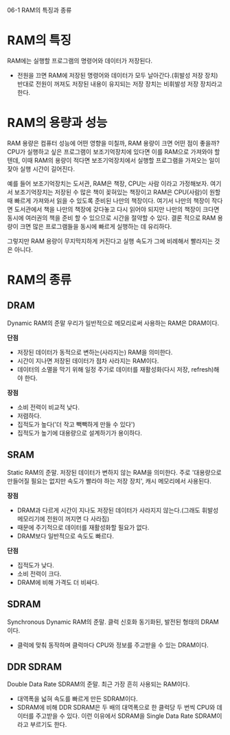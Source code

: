 06-1 RAM의 특징과 종류


# RAM의 특징
RAM에는 실행할 프로그램의 명령어와 데이터가 저장된다.
- 전원을 끄면 RAM에 저장된 명령어와 데이터가 모두 날아간다.(휘발성 저장 장치)
반대로 전원이 꺼져도 저장된 내용이 유지되는 저장 장치는 비휘발성 저장 장치라고 한다.


# RAM의 용량과 성능
RAM 용량은 컴퓨터 성능에 어떤 영향을 미칠까, RAM 용량이 크면 어떤 점이 좋을까?
CPU가 실행하고 싶은 프로그램이 보조기억장치에 있다면 이를 RAM으로 가져와야 할 텐데, 이때 RAM의 용량이 적다면 보조기억장치에서 실행할 프로그램을 가져오는 일이 잦아 실행 시간이 길어진다.

예를 들어 보조기억장치는 도서관, RAM은 책장, CPU는 사람 이라고 가정해보자.
여기서 보조기억장치는 저장된 수 많은 책이 꽂혀있는 책장이고 RAM은 CPU(사람)이 원할때 빠르게 가져와서 읽을 수 있도록 준비된 나만의 책장이다.
여기서 나만의 책장이 작다면 도서관에서 책을 나만의 책장에 갖다놓고 다시 읽어야 되지만 나만의 책장이 크다면 동시에 여러권의 책을 준비 할 수 있으므로 시간을 절약할 수 있다.
결론 적으로 RAM 용량이 크면 많은 프로그램들을 동시에 빠르게 실행하는 데 유리하다.

그렇지만 RAM 용량이 무지막지하게 커진다고 실행 속도가 그에 비례해서 빨라지는 것은 아니다. 


# RAM의 종류

## DRAM
Dynamic RAM의 준말 우리가 일반적으로 메모리로써 사용하는 RAM은 DRAM이다.

**단점**
- 저장된 데이터가 동적으로 변하는(사라지는) RAM을 의미한다.
- 시간이 지나면 저장된 데이터가 점차 사라지는 RAM이다.
- 데이터의 소멸을 막기 위해 일정 주기로 데이터를 재활성화(다시 저장, refresh)해야 한다.


**장점**
- 소비 전력이 비교적 낮다.
- 저렴하다.
- 집적도가 높다('더 작고 빽빽하게 만들 수 있다')
- 집적도가 높기에 대용량으로 설계하기가 용이하다.


## SRAM
Static RAM의 준말. 저장된 데이터가 변하지 않는 RAM을 의미한다. 
주로 '대용량으로 만들어질 필요는 없지만 속도가 빨라야 하는 저장 장치', 캐시 메모리에서 사용된다.

**장점**
- DRAM과 다르게 시간이 지나도 저장된 데이터가 사라지지 않는다.(그래도 휘발성 메모리기에 전원이 꺼지면 다 사라짐)
- 때문에 주기적으로 데이터를 재활성화할 필요가 없다.
- DRAM보다 일반적으로 속도도 빠르다.

**단점**
- 집적도가 낮다.
- 소비 전력이 크다.
- DRAM에 비해 가격도 더 비싸다.



## SDRAM
Synchronous Dynamic RAM의 준말. 클럭 신호화 동기화된, 발전된 형태의 DRAM이다.
- 클럭에 맞춰 동작하며 클럭마다 CPU와 정보를 주고받을 수 있는 DRAM이다.


## DDR SDRAM
Double Data Rate SDRAM의 준말. 최근 가장 흔히 사용되는 RAM이다.
- 대역폭을 넓혀 속도를 빠르게 만든 SDRAM이다.
- SDRAM에 비해 DDR SDRAM은 두 배의 대역폭으로 한 클럭당 두 번씩 CPU와 데이터를 주고받을 수 있다.
이런 이유에서 SDRAM을 Single Data Rate SDRAM이라고 부르기도 한다.


